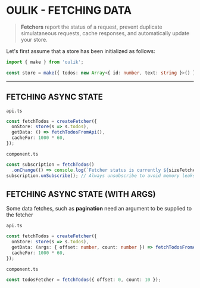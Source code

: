 # OULIK - FETCHING DATA #

> **Fetchers** report the status of a request, prevent duplicate simulataneous requests, cache responses, and automatically update your store. 

Let's first assume that a store has been initialized as follows:
```Typescript
import { make } from 'oulik';

const store = make({ todos: new Array<{ id: number, text: string }>() }); 
```
---

## FETCHING ASYNC STATE ##

`api.ts`
```Typescript
const fetchTodos = createFetcher({
  onStore: store(s => s.todos),
  getData: () => fetchTodosFromApi(),
  cacheFor: 1000 * 60,
});
```

`component.ts`
```Typescript
const subscription = fetchTodos()
  .onChange(() => console.log(`Fetcher status is currently ${sizeFetcher.status}`));
subscription.unSubscribe(); // Always unsubscribe to avoid memory leaks
```

## FETCHING ASYNC STATE (WITH ARGS) ##
Some data fetches, such as **pagination** need an argument to be supplied to the fetcher

`api.ts`
```Typescript
const fetchTodos = createFetcher({
  onStore: store(s => s.todos),
  getData: (args: { offset: number, count: number }) => fetchTodosFromApi(offset, count),
  cacheFor: 1000 * 60,
});
```

`component.ts`
```Typescript
const todosFetcher = fetchTodos({ offset: 0, count: 10 });
```